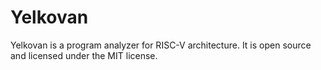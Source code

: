 # Yelkovan

Yelkovan is a program analyzer for RISC-V architecture. It is open source and licensed under the MIT license.